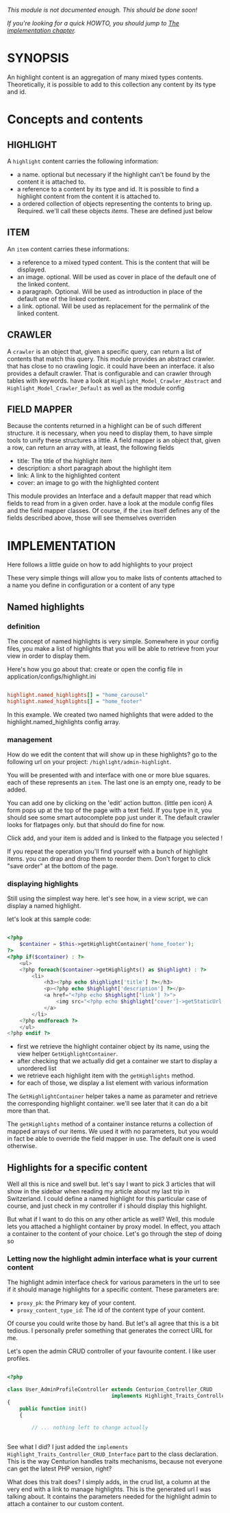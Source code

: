 *This module is not documented enough. This should be done soon!*

*If you're looking for a quick HOWTO, you should jump to [The implementation chapter](#implementation).*

# SYNOPSIS 
An highlight content is an aggregation of many mixed types contents.
Theoretically, it is possible to add to this collection any content by its type and id.

# Concepts and contents

## HIGHLIGHT 
A `highlight` content carries the following information:

* a name. optional but necessary if the highlight can't be found by the content it is attached to.
* a reference to a content by its type and id. It is possible to find a highlight content from the content it is attached to.
* a ordered collection of objects representing the contents to bring up. Required. we'll call these objects _items._ These are defined just below

## ITEM 
An `item` content carries these informations:

* a reference to a mixed typed content. This is the content that will be displayed.
* an image. optional. Will be used as cover in place of the default one of the linked content.
* a paragraph. Optional. Will be used as introduction in place of the default one of the linked content.
* a link. optional. Will be used as replacement for the permalink of the linked content.

## CRAWLER
A `crawler` is an object that, given a specific query, can return a list of contents that match this query.
This module provides an abstract crawler. that has close to no crawling logic. it could have been an interface.
it also provides a default crawler. That is configurable and can crawler through tables with keywords.
have a look at `Highlight_Model_Crawler_Abstract` and `Highlight_Model_Crawler_Default` as well as the module config 

## FIELD MAPPER
Because the contents returned in a highlight can be of such different structure. it is necessary, when you need
to display them, to have simple tools to unify these structures a little.
A field mapper is an object that, given a row, can return an array with, at least, the following fields

* title: The title of the highlight item
* description: a short paragraph about the highlight item
* link: A link to the highlighted content
* cover: an image to go with the highlighted content

This module provides an Interface and a default mapper that read which fields to read from in a given order.
have a look at the module config files and the field mapper classes.
Of course, if the `item` itself defines any of the fields described above, those will see themselves overriden

# IMPLEMENTATION

Here follows a little guide on how to add highlights to your project

These very simple things will allow you to make lists of contents attached to a name you define in configuration
or a content of any type

## Named highlights

### definition

The concept of named highlights is very simple. Somewhere in your config files, you make a list of
highlights that you will be able to retrieve from your view in order to display them.

Here's how you go about that: create or open the config file in application/configs/highlight.ini

```ini

highlight.named_highlights[] = "home_carousel"
highlight.named_highlights[] = "home_footer"

```

In this example. We created two named highlights that were added to the highlight.named_highlights config array.

### management

How do we edit the content that will show up in these highlights?
go to the following url on your project: `/highlight/admin-highlight`.

You will be presented with and interface with one or more blue squares. each of these represents an `item`.
The last one is an empty one, ready to be added.

You can add one by clicking on the 'edit' action button. (little pen icon)
A form pops up at the top of the page with a text field. If you type in it, you should see some smart autocomplete pop
just under it. The default crawler looks for flatpages only. but that should do fine for now.


Click add, and your item is added and is linked to the flatpage you selected !

If you repeat the operation you'll find yourself with a bunch of highlight items. you can drap and drop them to reorder
them. Don't forget to click "save order" at the bottom of the page.

### displaying highlights

Still using the simplest way here. let's see how, in a view script, we can display a named highlight.

let's look at this sample code:

```php

<?php
    $container = $this->getHighlightContainer('home_footer');
?>
<?php if($container) : ?>
    <ul>
    <?php foreach($container->getHighlights() as $highlight) : ?>
        <li>
            <h3><?php echo $highlight['title'] ?></h3>
            <p><?php echo $highlight['description'] ?></p>
            <a href="<?php echo $highlight['link'] ?>">
                <img src="<?php echo $highlight['cover']->getStaticUrl() ?>" />
            </a>
        </li>
    <?php endforeach ?>
    </ul>
<?php endif ?>

```

* first we retrieve the highlight container object by its name, using the view helper `GetHighlightContainer`.
* after checking that we actually did get a container we start to display a unordered list
* we retrieve each highlight item with the `getHighlights` method.
* for each of those, we display a list element with various information

The `GetHighlightContainer` helper takes a name as parameter and retrieve the corresponding highlight container. we'll
see later that it can do a bit more than that.

The `getHighlights` method of a container instance returns a collection of mapped arrays of our items. We used it with
no parameters, but you would in fact be able to override the field mapper in use. The default one is used otherwise.



## Highlights for a specific content

Well all this is nice and swell but. let's say I want to pick 3 articles that will show in the sidebar when reading my
article about my last trip in Switzerland.
I could define a named highlight for this particular case of course, and just check in my controller if i should display
this highlight.

But what if I want to do this on any other article as well? Well, this module lets you attached a highlight container
by proxy model. In effect, you attach a container to the content of your choice. Let's go through the step of doing so

### Letting now the highlight admin interface what is your current content

The highlight admin interface check for various parameters in the url to see if it should manage highlights for a
specific content. These parameters are:

* `proxy_pk`: the Primary key of your content.
* `proxy_content_type_id`: The id of the content type of your content.

Of course you could write those by hand. But let's all agree that this is a bit tedious. I personally prefer something
that generates the correct URL for me.

Let's open the admin CRUD controller of your favourite content. I like user profiles.

```php

<?php

class User_AdminProfileController extends Centurion_Controller_CRUD
                                  implements Highlight_Traits_Controller_CRUD_Interface
{
    public function init()
    {

        // ... nothing left to change actually
 

```


See what I did? I just added the `implements Highlight_Traits_Controller_CRUD_Interface` part to the class declaration.
This is the way Centurion handles traits mechanisms, because not everyone can get the latest PHP version, right?

What does this trait does? I simply adds, in the crud list, a column at the very end with a link to manage highlights.
This is the generated url I was talking about. It contains the parameters needed for the highlight admin to attach a
container to our custom content.
